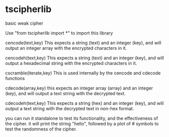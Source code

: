 # tscipherlib
basic weak cipher

Use "from tscipherlib import *" to import this library

cencode(text,key)
This expects a string (text) and an integer (key), and will output an integer array with the encrypted characters in it.

cencodeh(text,key)
This expects a string (text) and an integer (key), and will output a hexadecimal string with the encrypted characters in it.

cscramble(iterate,key)
This is used internally by the cencode and cdecode functions

cdecode(array,key)
this expects an integer array (array) and an integer (key), and will output a text string with the decrypted text.

cdecodeh(text,key)
This expects a string (hex) and an integer (key), and will output a text string with the decrypted text in non-hex format.

you can run it standalone to test its functionality, and the effectiveness of the cipher. it will print the string "hello", followed by a plot of # symbols to test the randomness of the cipher.

